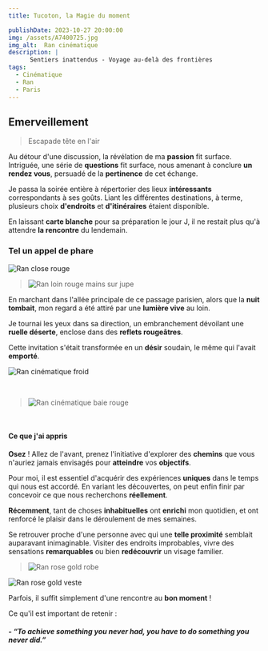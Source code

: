 ```yaml
---
title: Tucoton, la Magie du moment 

publishDate: 2023-10-27 20:00:00
img: /assets/A7400725.jpg
img_alt:  Ran cinématique
description: |
      Sentiers inattendus - Voyage au-delà des frontières  
tags:
  - Cinématique
  - Ran
  - Paris
---
```


## Emerveillement
>Escapade tête en l'air 

Au détour d'une discussion, la révélation de ma **passion** fit surface.
Intriguée, une série de **questions** fit surface, nous amenant à conclure **un rendez vous**, persuadé de la **pertinence** de cet échange.

Je passa la soirée entière à répertorier des lieux **intéressants** correspondants à ses goûts. 
Liant les différentes destinations, à terme, plusieurs choix **d'endroits** et **d'itinéraires** étaient disponible.

En laissant **carte blanche** pour sa préparation le jour J, il ne restait plus qu'à attendre **la rencontre** du lendemain. 

### Tel un appel de phare 

![Ran close rouge](/assets/A7400727.jpg)

>![Ran loin rouge mains sur jupe](/assets/A7400740.jpg)

En marchant dans l'allée principale de ce passage parisien, alors que la **nuit tombait**, mon regard a été attiré par une **lumière vive** au loin.  

Je tournai les yeux dans sa direction, un embranchement dévoilant une **ruelle déserte**, enclose dans des **reflets rougeâtres**. 

Cette invitation s'était transformée en un **désir** soudain, le même qui l'avait **emporté**.

![Ran cinématique froid](/assets/A7400705.jpg)
<p>&nbsp;</p>

>![Ran cinématique baie rouge](/assets/A7400709-25mo.jpg)

<p>&nbsp;</p>

#### Ce que j'ai appris

**Osez** ! Allez de l'avant, prenez l'initiative d'explorer des **chemins** que vous n'auriez jamais envisagés pour **atteindre** vos **objectifs**.

Pour moi, il est essentiel d'acquérir des expériences **uniques** dans le temps qui nous est accordé.
En variant les découvertes, on peut enfin finir par concevoir ce que nous recherchons **réellement**.

**Récemment**, tant de choses **inhabituelles** ont **enrichi** mon quotidien,  et ont renforcé le plaisir dans le déroulement de mes semaines. 

Se retrouver proche d'une personne avec qui une **telle proximité** semblait auparavant inimaginable. Visiter des endroits improbables, vivre des sensations **remarquables** ou bien **redécouvrir** un visage familier.


>![Ran rose gold robe](/assets/A7400703+PS+DOD+MAT16.jpg)
>
![Ran rose gold veste](/assets/A7400678.jpg)

Parfois, il suffit simplement d'une rencontre au **bon moment** !

Ce qu'il est important de retenir :
 
##### - *“To achieve something you never had, you have to do something you never did.”*

